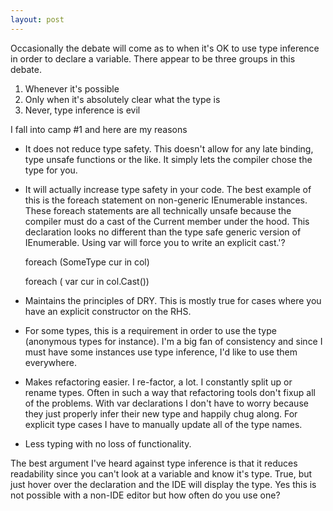 ```yaml
---
layout: post
---
```

Occasionally the debate will come as to when it's OK to use type inference in order to declare a variable. There appear to be three groups in this debate.

  1. Whenever it's possible
  2. Only when it's absolutely clear what the type is 
  3. Never, type inference is evil

I fall into camp #1 and here are my reasons

  * It does not reduce type safety. This doesn't allow for any late binding, type unsafe functions or the like. It simply lets the compiler chose the type for you.
  * It will actually increase type safety in your code. The best example of this is the foreach statement on non-generic IEnumerable instances. These foreach statements are all technically unsafe because the compiler must do a cast of the Current member under the hood. This declaration looks no different than the type safe generic version of IEnumerable. Using var will force you to write an explicit cast.'?

    foreach (SomeType cur in col)

    foreach ( var cur in col.Cast<SomeType>())

  * Maintains the principles of DRY. This is mostly true for cases where you have an explicit constructor on the RHS.
  * For some types, this is a requirement in order to use the type (anonymous types for instance). I'm a big fan of consistency and since I must have some instances use type inference, I'd like to use them everywhere.
  * Makes refactoring easier. I re-factor, a lot. I constantly split up or rename types. Often in such a way that refactoring tools don't fixup all of the problems. With var declarations I don't have to worry because they just properly infer their new type and happily chug along. For explicit type cases I have to manually update all of the type names.
  * Less typing with no loss of functionality.

The best argument I've heard against type inference is that it reduces readability since you can't look at a variable and know it's type. True, but just hover over the declaration and the IDE will display the type. Yes this is not possible with a non-IDE editor but how often do you use one?

